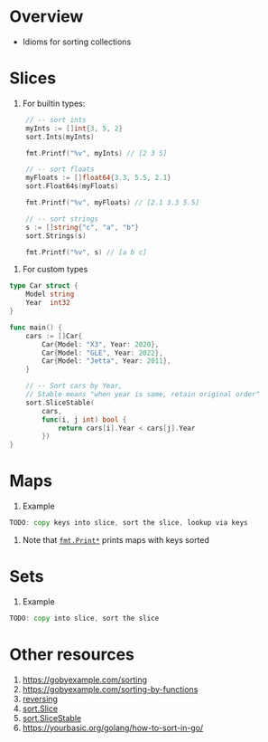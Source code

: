 # Overview
- Idioms for sorting collections


# Slices
1. For builtin types:
```go
    // -- sort ints
    myInts := []int{3, 5, 2}
    sort.Ints(myInts)

    fmt.Printf("%v", myInts) // [2 3 5]

    // -- sort floats
    myFloats := []float64{3.3, 5.5, 2.1}
    sort.Float64s(myFloats)

    fmt.Printf("%v", myFloats) // [2.1 3.3 5.5]

    // -- sort strings
    s := []string{"c", "a", "b"}
    sort.Strings(s)

    fmt.Printf("%v", s) // [a b c]
```
1. For custom types
```go
type Car struct {
	Model string
	Year  int32
}

func main() {
    cars := []Car{
		Car{Model: "X3", Year: 2020},
		Car{Model: "GLE", Year: 2022},
		Car{Model: "Jetta", Year: 2011},
	}

	// -- Sort cars by Year,
	// Stable means "when year is same, retain original order"
   	sort.SliceStable(
		cars,
		func(i, j int) bool {
			return cars[i].Year < cars[j].Year
		})
}
```


# Maps
1. Example
```go
TODO: copy keys into slice, sort the slice, lookup via keys
```
1. Note that [`fmt.Print*`](https://pkg.go.dev/fmt) prints maps with keys sorted


# Sets
1. Example
```go
TODO: copy into slice, sort the slice
```

# Other resources
1. https://gobyexample.com/sorting
1. https://gobyexample.com/sorting-by-functions
1. [reversing](https://pkg.go.dev/sort#Reverse)
1. [sort.Slice](https://pkg.go.dev/sort#Slice)
1. [sort.SliceStable](https://pkg.go.dev/sort#SliceStable)
1. https://yourbasic.org/golang/how-to-sort-in-go/
